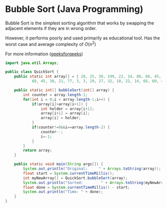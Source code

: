 # Bubble Sort (Java Programming)

Bubble Sort is the simplest sorting algorithm that works by swapping the adjacent elements if they are in wrong order. 

However, it performs poorly and used primarily as educational tool. Has the worst case and average complexity of $O(n^2)$

For more information ([geeksforgeeks](https://www.geeksforgeeks.org/bubble-sort/))

```java
import java.util.Arrays;

public class QuickSort {
    public static int array[] = { 20, 25, 30, 199, 22, 14, 88, 60, 45, 37, 21, 6, 73, 7, 20, 25, 30, 11, 23, 14, 104,
            60, 45, 38, 21, 77, 3, 3, 29, 27, 32, 18, 22, 14, 66, 60, 45, 33, 21, 6, 3, 8 };

    public static int[] bubbleSort(int[] array) {
        int counter = array.length-1;
        for(int i = 0;i < array.length-1;i++) {
            if(array[i]>array[i+1]) {
                int holder = array[i+1];
                array[i+1] = array[i];
                array[i] = holder;
            }
            if(counter!=0&&i==array.length-2) {
                counter--;
                i=-1;
            }
        }
        return array;
    }

    public static void main(String args[]) {
        System.out.println("Original:     " + Arrays.toString(array));
        float start = System.currentTimeMillis();
        int myNewArray[] = QuickSort.bubbleSort(array);
        System.out.println("Sorted:        " + Arrays.toString(myNewArray));
        float done = System.currentTimeMillis() - start;
        System.out.println("Time: " + done);
    }
}

```

